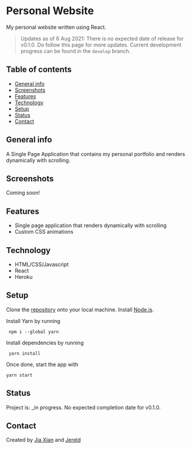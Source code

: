 # Personal Website

My personal website written using React.

> Updates as of 6 Aug 2021: There is no expected date of release for v0.1.0. Do follow this page for more updates. Current development progress can be found in the `develop` branch.

## Table of contents

- [General info](#general-info)
- [Screenshots](#screenshots)
- [Features](#features)
- [Technology](#technology)
- [Setup](#setup)
- [Status](#status)
- [Contact](#contact)

## General info

A Single Page Application that contains my personal portfolio and renders dynamically with scrolling.

## Screenshots

Coming soon!

## Features

- Single page application that renders dynamically with scrolling
- Custom CSS animations

## Technology

- HTML/CSS/Javascript
- React
- Heroku

## Setup
Clone the [repository](https://github.com/tanjiaxian99/personal-website) onto your local machine. Install [Node.js](https://nodejs.org/en/download/).

Install Yarn by running

     npm i --global yarn

Install dependencies by running

     yarn install

Once done, start the app with

    yarn start

## Status

Project is: _in progress. No expected completion date for v0.1.0.

## Contact

Created by [Jia Xian](https://www.linkedin.com/in/jia-xian-tan-5490721a0/) and [Jereld](https://www.linkedin.com/in/jereld-lim/)
